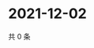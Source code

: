 # 2021-12-02

共 0 条

<!-- BEGIN WEIBO -->
<!-- 最后更新时间 Thu Dec 02 2021 07:09:02 GMT+0800 (China Standard Time) -->

<!-- END WEIBO -->
